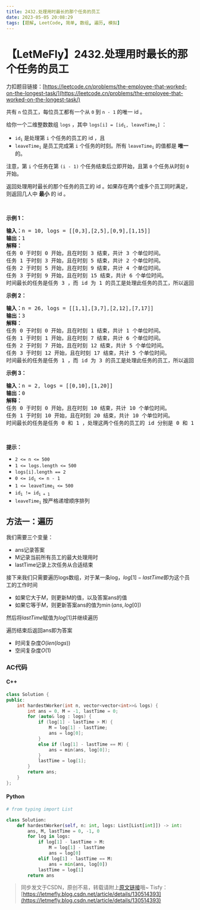 ```yaml
---
title: 2432.处理用时最长的那个任务的员工
date: 2023-05-05 20:08:29
tags: [题解, LeetCode, 简单, 数组, 遍历, 模拟]
---
```


# 【LetMeFly】2432.处理用时最长的那个任务的员工

力扣题目链接：[https://leetcode.cn/problems/the-employee-that-worked-on-the-longest-task/](https://leetcode.cn/problems/the-employee-that-worked-on-the-longest-task/)

<p>共有 <code>n</code> 位员工，每位员工都有一个从 <code>0</code> 到 <code>n - 1</code> 的唯一 id 。</p>

<p>给你一个二维整数数组 <code>logs</code> ，其中 <code>logs[i] = [id<sub>i</sub>, leaveTime<sub>i</sub>]</code> ：</p>

<ul>
	<li><code>id<sub>i</sub></code> 是处理第 <code>i</code> 个任务的员工的 id ，且</li>
	<li><code>leaveTime<sub>i</sub></code> 是员工完成第 <code>i</code> 个任务的时刻。所有 <code>leaveTime<sub>i</sub></code> 的值都是 <strong>唯一</strong> 的。</li>
</ul>

<p>注意，第 <code>i</code> 个任务在第 <code>(i - 1)</code> 个任务结束后立即开始，且第 <code>0</code> 个任务从时刻 <code>0</code> 开始。</p>

<p>返回处理用时最长的那个任务的员工的 id 。如果存在两个或多个员工同时满足，则返回几人中 <strong>最小</strong> 的 id 。</p>

<p>&nbsp;</p>

<p><strong>示例 1：</strong></p>

<pre>
<strong>输入：</strong>n = 10, logs = [[0,3],[2,5],[0,9],[1,15]]
<strong>输出：</strong>1
<strong>解释：</strong>
任务 0 于时刻 0 开始，且在时刻 3 结束，共计 3 个单位时间。
任务 1 于时刻 3 开始，且在时刻 5 结束，共计 2 个单位时间。
任务 2 于时刻 5 开始，且在时刻 9 结束，共计 4 个单位时间。
任务 3 于时刻 9 开始，且在时刻 15 结束，共计 6 个单位时间。
时间最长的任务是任务 3 ，而 id 为 1 的员工是处理此任务的员工，所以返回 1 。
</pre>

<p><strong>示例 2：</strong></p>

<pre>
<strong>输入：</strong>n = 26, logs = [[1,1],[3,7],[2,12],[7,17]]
<strong>输出：</strong>3
<strong>解释：</strong>
任务 0 于时刻 0 开始，且在时刻 1 结束，共计 1 个单位时间。
任务 1 于时刻 1 开始，且在时刻 7 结束，共计 6 个单位时间。
任务 2 于时刻 7 开始，且在时刻 12 结束，共计 5 个单位时间。
任务 3 于时刻 12 开始，且在时刻 17 结束，共计 5 个单位时间。
时间最长的任务是任务 1 ，而 id 为 3 的员工是处理此任务的员工，所以返回 3 。
</pre>

<p><strong>示例 3：</strong></p>

<pre>
<strong>输入：</strong>n = 2, logs = [[0,10],[1,20]]
<strong>输出：</strong>0
<strong>解释：</strong>
任务 0 于时刻 0 开始，且在时刻 10 结束，共计 10 个单位时间。
任务 1 于时刻 10 开始，且在时刻 20 结束，共计 10 个单位时间。
时间最长的任务是任务 0 和 1 ，处理这两个任务的员工的 id 分别是 0 和 1 ，所以返回最小的 0 。
</pre>

<p>&nbsp;</p>

<p><strong>提示：</strong></p>

<ul>
	<li><code>2 &lt;= n &lt;= 500</code></li>
	<li><code>1 &lt;= logs.length &lt;= 500</code></li>
	<li><code>logs[i].length == 2</code></li>
	<li><code>0 &lt;= id<sub>i</sub> &lt;= n - 1</code></li>
	<li><code>1 &lt;= leaveTime<sub>i</sub> &lt;= 500</code></li>
	<li><code>id<sub>i</sub> != id<sub>i + 1</sub></code></li>
	<li><code>leaveTime<sub>i</sub></code> 按严格递增顺序排列</li>
</ul>


    
## 方法一：遍历

我们需要三个变量：

+ ans记录答案
+ M记录当前所有员工的最大处理用时
+ lastTime记录上次任务从合适结束

接下来我们只需要遍历logs数组，对于某一条log，$log[1] - lastTime$即为这个员工的工作时间

+ 如果它大于$M$，则更新M的值，以及答案ans的值
+ 如果它等于$M$，则更新答案ans的值为$\min(ans, log[0])$

然后将$lastTime$赋值为$log[1]$并继续遍历

遍历结束后返回ans即为答案

+ 时间复杂度$O(len(logs))$
+ 空间复杂度$O(1)$

### AC代码

#### C++

```cpp
class Solution {
public:
    int hardestWorker(int n, vector<vector<int>>& logs) {
        int ans = 0, M = -1, lastTime = 0;
        for (auto& log : logs) {
            if (log[1] - lastTime > M) {
                M = log[1] - lastTime;
                ans = log[0];
            }
            else if (log[1] - lastTime == M) {
                ans = min(ans, log[0]);
            }
            lastTime = log[1];
        }
        return ans;
    }
};
```

#### Python

```python
# from typing import List

class Solution:
    def hardestWorker(self, n: int, logs: List[List[int]]) -> int:
        ans, M, lastTime = 0, -1, 0
        for log in logs:
            if log[1] - lastTime > M:
                M = log[1] - lastTime
                ans = log[0]
            elif log[1] - lastTime == M:
                ans = min(ans, log[0])
            lastTime = log[1]
        return ans
```

> 同步发文于CSDN，原创不易，转载请附上[原文链接](https://blog.tisfy.eu.org/2023/05/05/LeetCode%202432.%E5%A4%84%E7%90%86%E7%94%A8%E6%97%B6%E6%9C%80%E9%95%BF%E7%9A%84%E9%82%A3%E4%B8%AA%E4%BB%BB%E5%8A%A1%E7%9A%84%E5%91%98%E5%B7%A5/)哦~
> Tisfy：[https://letmefly.blog.csdn.net/article/details/130514393](https://letmefly.blog.csdn.net/article/details/130514393)
